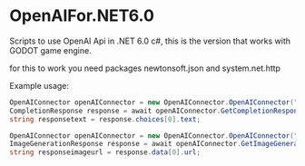 # OpenAIFor.NET6.0
Scripts to use OpenAI Api in .NET 6.0 c#, this is the version that works with GODOT game engine.

for this to work you need packages newtonsoft.json and system.net.http

Example usage:
```c#
OpenAIConnector openAIConnector = new OpenAIConnector.OpenAIConnector("YOUR API KEY");
CompletionResponse response = await openAIConnector.GetCompletionResponse("is this a test?", OpenAIConnector.OpenAIConnector.CompletionModel.Davinci, 64, 0.5f);
string responsetext = response.choices[0].text;
```

```c#
OpenAIConnector openAIConnector = new OpenAIConnector.OpenAIConnector("YOUR API KEY");
ImageGenerationResponse response = await openAIConnector.GetImageGenerationResponse("is this a test?", 1);
string responseimageurl = response.data[0].url;
```
